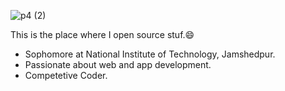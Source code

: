 
![p4 (2)](https://user-images.githubusercontent.com/71020381/98466714-53b5e380-21f7-11eb-9ce5-29d71ee55d23.png)

This is the place where I open source stuf.😄

-   Sophomore at National Institute of Technology, Jamshedpur.
-   Passionate about web and app development.
-   Competetive Coder.








